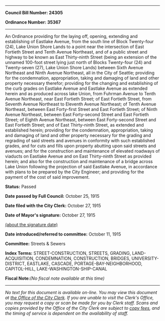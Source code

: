 

********

**Council Bill Number: 24305**
   
**Ordinance Number: 35367**
********

 An Ordinance providing for the laying off, opening, extending and establishing of Eastlake Avenue, from the south line of Block Twenty-four (24), Lake Union Shore Lands to a point near the intersection of East Fortieth Street and Tenth Avenue Northeast, and of a public street and highway to be known as East Thirty-ninth Street (being an extension of the unnamed 100-foot street lying just north of Blocks Twenty-four (24) and Twenty-seven (27), Lake Union Shore Lands) between Sixth Avenue Northeast and Ninth Avenue Northeast, all in the City of Seattle; providing for the condemnation, appropriation, taking and damaging of land and other property necessary therefor; providing for the changing and establishing of the curb grades on Eastlake Avenue and Eastlake Avenue as extended herein and as produced across lake Union, from Fuhrman Avenue to Tenth Avenue Northeast, near East Fortieth Street; of East Fortieth Street, from Seventh Avenue Northeast to Eleventh Avenue Northeast; of Tenth Avenue Northeast, between East Forty-first Street and East Fortieth Street; of Ninth Avenue Northeast, between East Forty-second Street and East Fortieth Street; of Eighth Avenue Northeast, between East Forty-second Street and East Fortieth Street; and of East Thirty-ninth Street, as extended and established herein; providing for the condemnation, appropriation, taking and damaging of land and other property necessary for the grading and regrading of said streets and avenues in conformity with such established grades, and for cuts and fills upon property abutting upon said streets and avenues; and for the construction and maintenance of elevated roadways of viaducts on Eastlake Avenue and on East Thirty-ninth Street as provided herein; and also for the construction and maintenance of a bridge across Lake Union following the projection of said Eastlake Avenue, in accordance with plans to be prepared by the City Engineer; and providing for the payment of the cost of said improvement.

**Status:** Passed
   
**Date passed by Full Council:** October 25, 1915
   
**Date filed with the City Clerk:** October 27, 1915
   
**Date of Mayor's signature:** October 27, 1915
   
[(about the signature date)](/~public/approvaldate.htm)
   
   
   
**Date introduced/referred to committee:** October 11, 1915
   
**Committee:** Streets & Sewers
   
   
**Index Terms:** STREET-CONSTRUCTION, STREETS, GRADING, LAND-ACQUISITION, CONDEMNATION, CONSTRUCTION, BRIDGES, UNIVERSITY-DISTRICT, EASTLAKE, CASCADE, PORTAGE-BAY-NEIGHBORHOOD, CAPITOL-HILL, LAKE-WASHINGTON-SHIP-CANAL

**Fiscal Note:**_(No fiscal note available at this time)_
********

_No text for this document is available on-line. You may view this document at [the Office of the City Clerk](http://www.seattle.gov/leg/clerk/contactUs.htm). If you are unable to visit the Clerk's Office, you may request a copy or scan be made for you by Clerk staff. Scans and copies provided by the Office of the City Clerk are subject to [copy fees](http://clerk.seattle.gov/~public/clerkfees.htm), and the timing of service is dependent on the availability of staff._

